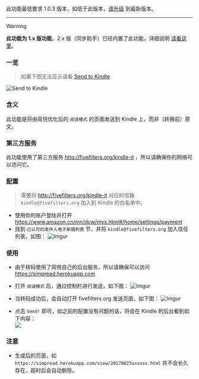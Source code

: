 此功能最低要求 1.0.3 版本，如低于此版本，[请升级](http://ksria.com/simpread/) 到最新版本。
***

> [!WARNING]
> **此功能为 1.x 版功能**，2.x 版（同步助手）已经内置了此功能，详细说明 [请看这里](Sync?id=发送到kindle)。

### 一览
> 如果下图无法显示请看 [Send to Kindle](http://sr.ksria.cn/send%20to%20kindle.gif)

![Send to Kindle](http://sr.ksria.cn/send%20to%20kindle.gif)

### 含义
此功能是将由简悦优化后的 `阅读模式` 的页面发送到 Kindle 上，而非（转换前）原文。

### 第三方服务
此功能使用了第三方服务 http://fivefilters.org/kindle-it ，所以请确保你的网络可以访问它。

### 配置
> 需要将 http://fivefilters.org/kindle-it 对应的信箱 `kindle@fivefilters.org` 加入到 Kindle 的白名单中。

- 使用你的账户登陆并打开 https://www.amazon.cn/mn/dcw/myx.html#/home/settings/payment
- 找到 `已认可的发件人电子邮箱列表` 节，并将 `kindle@fivefilters.org` 加入信任列表，如图：
  ![Imgur](https://s1.ax1x.com/2022/11/07/xv3t8x.png)

### 使用
- 由于转码使用了简悦自己的后台服务，所以请确保可以访问 https://simpread.herokuapp.com

- 打开 `阅读模式` 后，通过控制栏进行发送，如下图：
  ![Imgur](https://s1.ax1x.com/2022/11/07/xv3N26.png)

- 当转码成功后，会自动打开 fivefilters.org 发送页面，如下图：
  ![Imgur](https://s1.ax1x.com/2022/11/07/xvQqxO.png)

- 点击 `Send!` 即可，如之前的配置没有问题的话，将会在 Kindle 的后台看到如下内容：  
  ![](http://sr.ksria.cn/send%20to%20kindle.png)

### 注意
- 生成后的页面，如 `https://simpread.herokuapp.com/view/20170823xxxxxx.html` 并不会长久存在，超时后会自动删除。